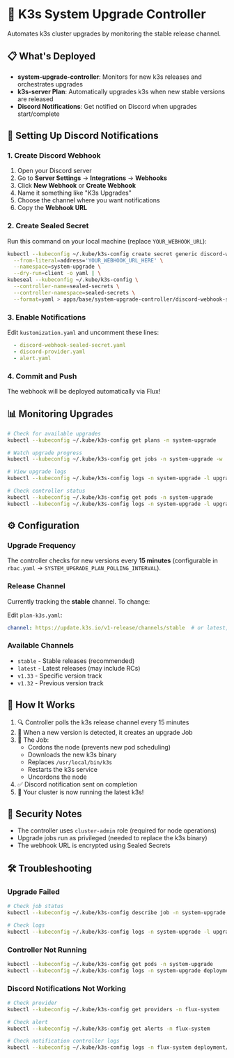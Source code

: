 # 🚀 K3s System Upgrade Controller

Automates k3s cluster upgrades by monitoring the stable release channel.

## 📋 What's Deployed

- **system-upgrade-controller**: Monitors for new k3s releases and orchestrates upgrades
- **k3s-server Plan**: Automatically upgrades k3s when new stable versions are released
- **Discord Notifications**: Get notified on Discord when upgrades start/complete

## 🔔 Setting Up Discord Notifications

### 1. Create Discord Webhook

1. Open your Discord server
2. Go to **Server Settings** → **Integrations** → **Webhooks**
3. Click **New Webhook** or **Create Webhook**
4. Name it something like "K3s Upgrades"
5. Choose the channel where you want notifications
6. Copy the **Webhook URL**

### 2. Create Sealed Secret

Run this command on your local machine (replace `YOUR_WEBHOOK_URL`):

```bash
kubectl --kubeconfig ~/.kube/k3s-config create secret generic discord-webhook \
  --from-literal=address='YOUR_WEBHOOK_URL_HERE' \
  --namespace=system-upgrade \
  --dry-run=client -o yaml | \
kubeseal --kubeconfig ~/.kube/k3s-config \
  --controller-name=sealed-secrets \
  --controller-namespace=sealed-secrets \
  --format=yaml > apps/base/system-upgrade-controller/discord-webhook-sealed-secret.yaml
```

### 3. Enable Notifications

Edit `kustomization.yaml` and uncomment these lines:

```yaml
  - discord-webhook-sealed-secret.yaml
  - discord-provider.yaml
  - alert.yaml
```

### 4. Commit and Push

The webhook will be deployed automatically via Flux!

## 📊 Monitoring Upgrades

```bash
# Check for available upgrades
kubectl --kubeconfig ~/.kube/k3s-config get plans -n system-upgrade

# Watch upgrade progress
kubectl --kubeconfig ~/.kube/k3s-config get jobs -n system-upgrade -w

# View upgrade logs
kubectl --kubeconfig ~/.kube/k3s-config logs -n system-upgrade -l upgrade.cattle.io/component=upgrade-job -f

# Check controller status
kubectl --kubeconfig ~/.kube/k3s-config get pods -n system-upgrade
kubectl --kubeconfig ~/.kube/k3s-config logs -n system-upgrade -l upgrade.cattle.io/controller=system-upgrade-controller
```

## ⚙️ Configuration

### Upgrade Frequency

The controller checks for new versions every **15 minutes** (configurable in `rbac.yaml` → `SYSTEM_UPGRADE_PLAN_POLLING_INTERVAL`).

### Release Channel

Currently tracking the **stable** channel. To change:

Edit `plan-k3s.yaml`:
```yaml
channel: https://update.k3s.io/v1-release/channels/stable  # or latest, v1.33, etc.
```

### Available Channels

- `stable` - Stable releases (recommended)
- `latest` - Latest releases (may include RCs)
- `v1.33` - Specific version track
- `v1.32` - Previous version track

## 🎯 How It Works

1. 🔍 Controller polls the k3s release channel every 15 minutes
2. 📢 When a new version is detected, it creates an upgrade Job
3. 🔄 The Job:
   - Cordons the node (prevents new pod scheduling)
   - Downloads the new k3s binary
   - Replaces `/usr/local/bin/k3s`
   - Restarts the k3s service
   - Uncordons the node
4. ✅ Discord notification sent on completion
5. 🎉 Your cluster is now running the latest k3s!

## 🔐 Security Notes

- The controller uses `cluster-admin` role (required for node operations)
- Upgrade jobs run as privileged (needed to replace the k3s binary)
- The webhook URL is encrypted using Sealed Secrets

## 🛠️ Troubleshooting

### Upgrade Failed

```bash
# Check job status
kubectl --kubeconfig ~/.kube/k3s-config describe job -n system-upgrade

# Check logs
kubectl --kubeconfig ~/.kube/k3s-config logs -n system-upgrade -l upgrade.cattle.io/component=upgrade-job --tail=100
```

### Controller Not Running

```bash
kubectl --kubeconfig ~/.kube/k3s-config get pods -n system-upgrade
kubectl --kubeconfig ~/.kube/k3s-config logs -n system-upgrade deployment/system-upgrade-controller
```

### Discord Notifications Not Working

```bash
# Check provider
kubectl --kubeconfig ~/.kube/k3s-config get providers -n flux-system

# Check alert
kubectl --kubeconfig ~/.kube/k3s-config get alerts -n flux-system

# Check notification controller logs
kubectl --kubeconfig ~/.kube/k3s-config logs -n flux-system deployment/notification-controller
```
